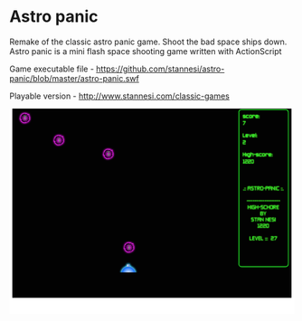 # Astro panic

Remake of the classic astro panic game. Shoot the bad space ships down.
Astro panic is a mini flash space shooting game written with ActionScript

Game executable file - https://github.com/stannesi/astro-panic/blob/master/astro-panic.swf

Playable version - http://www.stannesi.com/classic-games

![screenshot](https://github.com/stannesi/astro-panic/blob/master/Screen-Shot-1.png) 
